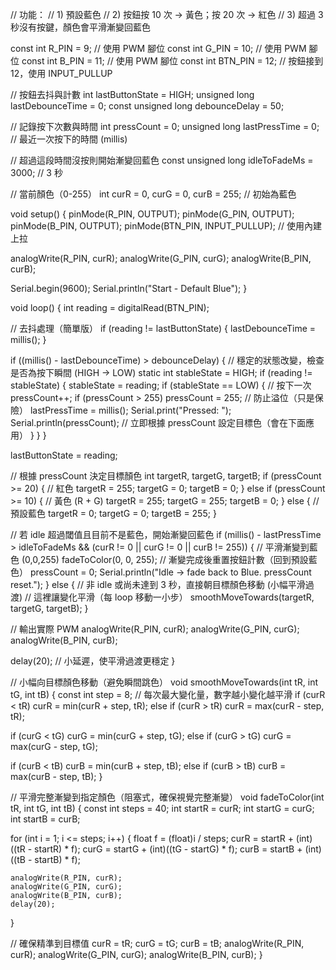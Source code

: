 // 功能：
// 1) 預設藍色
// 2) 按鈕按 10 次 -> 黃色；按 20 次 -> 紅色
// 3) 超過 3 秒沒有按鍵，顏色會平滑漸變回藍色

const int R_PIN = 9;   // 使用 PWM 腳位
const int G_PIN = 10;  // 使用 PWM 腳位
const int B_PIN = 11;  // 使用 PWM 腳位
const int BTN_PIN = 12; // 按鈕接到 12，使用 INPUT_PULLUP

// 按鈕去抖與計數
int lastButtonState = HIGH;
unsigned long lastDebounceTime = 0;
const unsigned long debounceDelay = 50;

// 記錄按下次數與時間
int pressCount = 0;
unsigned long lastPressTime = 0; // 最近一次按下的時間 (millis)

// 超過這段時間沒按則開始漸變回藍色
const unsigned long idleToFadeMs = 3000; // 3 秒

// 當前顏色（0-255）
int curR = 0, curG = 0, curB = 255; // 初始為藍色

void setup() {
  pinMode(R_PIN, OUTPUT);
  pinMode(G_PIN, OUTPUT);
  pinMode(B_PIN, OUTPUT);
  pinMode(BTN_PIN, INPUT_PULLUP); // 使用內建上拉

  analogWrite(R_PIN, curR);
  analogWrite(G_PIN, curG);
  analogWrite(B_PIN, curB);

  Serial.begin(9600);
  Serial.println("Start - Default Blue");
}

void loop() {
  int reading = digitalRead(BTN_PIN);

  // 去抖處理（簡單版）
  if (reading != lastButtonState) {
    lastDebounceTime = millis();
  }

  if ((millis() - lastDebounceTime) > debounceDelay) {
    // 穩定的狀態改變，檢查是否為按下瞬間 (HIGH -> LOW)
    static int stableState = HIGH;
    if (reading != stableState) {
      stableState = reading;
      if (stableState == LOW) {
        // 按下一次
        pressCount++;
        if (pressCount > 255) pressCount = 255; // 防止溢位（只是保險）
        lastPressTime = millis();
        Serial.print("Pressed: ");
        Serial.println(pressCount);
        // 立即根據 pressCount 設定目標色（會在下面應用）
      }
    }
  }

  lastButtonState = reading;

  // 根據 pressCount 決定目標顏色
  int targetR, targetG, targetB;
  if (pressCount >= 20) {
    // 紅色
    targetR = 255; targetG = 0;   targetB = 0;
  } else if (pressCount >= 10) {
    // 黃色 (R + G)
    targetR = 255; targetG = 255; targetB = 0;
  } else {
    // 預設藍色
    targetR = 0;   targetG = 0;   targetB = 255;
  }

  // 若 idle 超過閾值且目前不是藍色，開始漸變回藍色
  if (millis() - lastPressTime > idleToFadeMs && (curR != 0 || curG != 0 || curB != 255)) {
    // 平滑漸變到藍色 (0,0,255)
    fadeToColor(0, 0, 255);
    // 漸變完成後重置按鈕計數（回到預設藍色）
    pressCount = 0;
    Serial.println("Idle -> fade back to Blue. pressCount reset.");
  } else {
    // 非 idle 或尚未達到 3 秒，直接朝目標顏色移動 (小幅平滑過渡)
    // 這裡讓變化平滑（每 loop 移動一小步）
    smoothMoveTowards(targetR, targetG, targetB);
  }

  // 輸出實際 PWM
  analogWrite(R_PIN, curR);
  analogWrite(G_PIN, curG);
  analogWrite(B_PIN, curB);

  delay(20); // 小延遲，使平滑過渡更穩定
}

// 小幅向目標顏色移動（避免瞬間跳色）
void smoothMoveTowards(int tR, int tG, int tB) {
  const int step = 8; // 每次最大變化量，數字越小變化越平滑
  if (curR < tR) curR = min(curR + step, tR);
  else if (curR > tR) curR = max(curR - step, tR);

  if (curG < tG) curG = min(curG + step, tG);
  else if (curG > tG) curG = max(curG - step, tG);

  if (curB < tB) curB = min(curB + step, tB);
  else if (curB > tB) curB = max(curB - step, tB);
}

// 平滑完整漸變到指定顏色（阻塞式，確保視覺完整漸變）
void fadeToColor(int tR, int tG, int tB) {
  const int steps = 40;
  int startR = curR;
  int startG = curG;
  int startB = curB;

  for (int i = 1; i <= steps; i++) {
    float f = (float)i / steps;
    curR = startR + (int)((tR - startR) * f);
    curG = startG + (int)((tG - startG) * f);
    curB = startB + (int)((tB - startB) * f);

    analogWrite(R_PIN, curR);
    analogWrite(G_PIN, curG);
    analogWrite(B_PIN, curB);
    delay(20);
  }

  // 確保精準到目標值
  curR = tR; curG = tG; curB = tB;
  analogWrite(R_PIN, curR);
  analogWrite(G_PIN, curG);
  analogWrite(B_PIN, curB);
}
